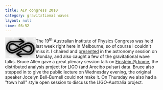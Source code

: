 ```yaml
---
title: AIP congress 2010
category: gravitational waves
layout: null
time: 03:52
---
```

<!-- converted from blosxom format post by dkg 22.1.2022 -->
  <!-- Wednesday, Dec 15, 2010 1:52 PM-->
  <!---- Begin .post ---->
<img src="images/aiplogo.jpg" width="100" align="left">
The 19<sup>th</sup> Australian Institute of Physics Congress was held last week
right here in Melbourne, so of course I couldn't miss it. I chaired and 
<a href="/~dgallow/docs/AIP congress Dec 2010.pdf">presented</a> in the
astronomy session on Monday, and also caught a few of the gravitational wave
talks. Bruce Allen gave a great plenary session talk on
<a href="http://einstein.phys.uwm.edu">Einstein @ home</a>, the distributed
analysis project for LIGO (and Arecibo pulsar) data. Bruce also stepped in
to give the public lecture on Wednesday evening, the original speaker Jocelyn
Bell-Burnell could not make it. On Thursday we also had a "town hall" style
open session to discuss the LIGO-Australia project.
<p>
